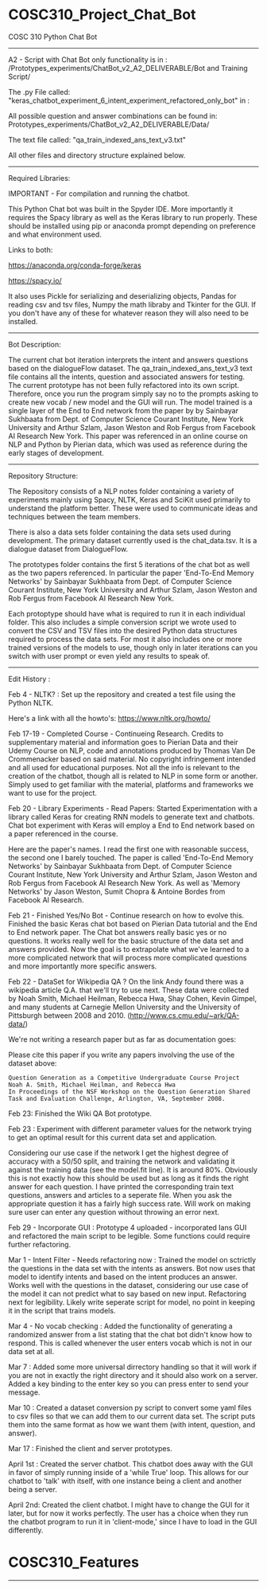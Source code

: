 # COSC310_Project_Chat_Bot
 COSC 310 Python Chat Bot
***************************************************************************
A2 - Script with Chat Bot only functionality is in :
/Prototypes_experiments/ChatBot_v2_A2_DELIVERABLE/Bot and Training Script/

The .py File called:
"keras_chatbot_experiment_6_intent_experiment_refactored_only_bot" in :

All possible question and answer combinations can be found in:
Prototypes_experiments/ChatBot_v2_A2_DELIVERABLE/Data/

The text file called:
"qa_train_indexed_ans_text_v3.txt"

All other files and directory structure explained below.
***************************************************************************

Required Libraries:

IMPORTANT - For compilation and running the chatbot.

This Python Chat bot was built in the Spyder IDE. More importantly it requires the Spacy library as well as the Keras library to run properly. These should be installed using pip or anaconda prompt depending on preference and what environment used.

Links to both:

https://anaconda.org/conda-forge/keras

https://spacy.io/

It also uses Pickle for serializing and deserializing objects, Pandas for reading csv and tsv files, Numpy the math libraby and Tkinter for the GUI. If you don't have any of these for whatever reason they will also need to be installed.

***************************************************************************
Bot Description:

The current chat bot iteration interprets the intent and answers questions based on the dialogueFlow dataset. The qa_train_indexed_ans_text_v3 text file contains all the intents, question and associated answers for testing. The current prototype has not been fully refactored into its own script.
Therefore, once you run the program simply say no to the prompts asking to create new vocab / new model and the GUI will run. The model trained is a single layer of the End to End network from the paper by by Sainbayar Sukhbaata from Dept. of Computer Science Courant Institute, New York University and Arthur Szlam, Jason Weston and Rob Fergus from Facebook AI Research New York. This paper was referenced in an online course on NLP and Python by Pierian data, which was used as reference during the early stages of development.

***************************************************************************
Repository Structure:

The Repository consists of a NLP notes folder containing a variety of experiments mainly using Spacy, NLTK, Keras and SciKit used primarily to understand the platform better. These were used to communicate ideas and techniques between the team members.

There is also a data sets folder containing the data sets used during development.
The primary dataset currently used is the chat_data.tsv. It is a dialogue dataset from DialogueFlow. 

The prototypes folder contains the first 5 iterations of the chat bot as well as the two papers referenced. In particular the paper 'End-To-End Memory Networks' by Sainbayar Sukhbaata from Dept. of Computer Science Courant Institute, New York University and Arthur Szlam, Jason Weston and Rob Fergus from Facebook AI Research New York. 

Each protoptype should have what is required to run it in each individual folder. This also includes a simple conversion script we wrote used to convert the CSV and TSV files into the desired Python data structures required to process the data sets. For most it also includes one or more trained versions of the models to use, though only in later iterations can you switch with user prompt or even yield any results to speak of.

***************************************************************************
Edit History :

Feb 4 - NLTK? :
Set up the repository and created a test file using the Python NLTK.

Here's a link with all the howto's:
  https://www.nltk.org/howto/

Feb 17-19 - Completed Course - Continueing Research.
Credits to supplementary material and information goes to Pierian Data and their Udemy Course on NLP, code and annotations produced by Thomas Van De Crommenacker based on said material.
No copyright infringement intended and all used for educational purposes.
Not all the info is relevant to the creation of the chatbot, though all is related to NLP in some form or another. Simply used to get familiar with the material, platforms and frameworks we want to use for the project.

Feb 20 - Library Experiments - Read Papers:
Started Experimentation with a library called Keras for creating RNN models to generate text and chatbots.
Chat bot experiment with Keras will employ a End to End network based on a paper referenced in the course. 
 
Here are the paper's names. I read the first one with reasonable success, the second one I barely touched. The paper is called 'End-To-End Memory Networks' by Sainbayar Sukhbaata from Dept. of Computer Science Courant Institute, New York University and Arthur Szlam, Jason Weston and Rob Fergus from Facebook AI Research New York. 
As well as 'Memory Networks' by Jason Weston, Sumit Chopra & Antoine Bordes from Facebook AI Research.

Feb 21 - Finished Yes/No Bot - Continue research on how to evolve this.
Finished the basic Keras chat bot based on Pierian Data tutorial and the End to End network paper. The Chat bot answers really basic yes or no questions. It works really well for the basic structure of the data set and answers provided. 
Now the goal is to extrapolate what we've learned to a more complicated network that will process more complicated questions and more importantly more specific answers. 

Feb 22 - DataSet for Wikipedia QA ? 
On the link Andy found there was a wikipedia article Q.A. that we'll try to use next.
These data were collected by Noah Smith, Michael Heilman, Rebecca Hwa, Shay Cohen, Kevin Gimpel, and many students at Carnegie Mellon University and the University of Pittsburgh between 2008 and 2010. (http://www.cs.cmu.edu/~ark/QA-data/)

We're not writing a research paper but as far as documentation goes:

Please cite this paper if you write any papers involving the use of the dataset above:

    Question Generation as a Competitive Undergraduate Course Project
    Noah A. Smith, Michael Heilman, and Rebecca Hwa
    In Proceedings of the NSF Workshop on the Question Generation Shared Task and Evaluation Challenge, Arlington, VA, September 2008. 
    
Feb 23: Finished the Wiki QA Bot prototype.

Feb 23 : Experiment with different parameter values for the network trying to get an 
optimal result for this current data set and application.

Considering our use case if the network I get the highest degree of accuracy with a 50/50 split, and training the network and validating it against the training data (see the model.fit line). It is around 80%. Obviously this is not exactly how this should be used but as long as it finds the right answer for each question. I have printed the corresponding train text questions, answers and articles to a seperate file. When you ask the appropriate question it has a fairly high success rate. Will work on making sure user can enter any question without throwing an error next. 

Feb 29 - Incorporate GUI : 
Prototype 4 uploaded - incorporated Ians GUI and refactored the main script to be legible. Some functions could require further refactoring.

Mar 1 - Intent Filter - Needs refactoring now : 
Trained the model on sctrictly the questions in the data set with the intents as answers. Bot now uses that model to identify intents and based on the intent produces an answer. Works well with the questions in the dataset, considering our use case of the model it can not predict what to say based on new input. Refactoring next for legibility. Likely write seperate script for model, no point in keeping it in the script that trains models.

Mar 4 - No vocab checking :
Added the functionality of generating a randomized answer from a list stating that the chat bot didn't know how to respond. This is called whenever the user enters vocab which is not in our data set at all.

Mar 7 :
Added some more universal dirrectory handling so that it will work if you are not in exactly the right directory and it should also work on a server. Added a key binding to the enter key so you can press enter to send your message.

Mar 10 :
Created a dataset conversion py script to convert some yaml files to csv files so that we can add them to our current data set. The script puts them into the same format as how we want them (with intent, question, and answer).

Mar 17 :
Finished the client and server prototypes.

April 1st : 
Created the server chatbot. This chatbot does away with the GUI in favor of simply running inside of a 'while True' loop.
This allows for our chatbot to 'talk' with itself, with one instance being a client and another being a server.

April 2nd: 
Created the client chatbot. I might have to change the GUI for it later, but for now it works perfectly. The user has a choice when they 
run the chatbot program to run it in 'client-mode,' since I have to load in the GUI differently.
# COSC310_Features
***************************************************************************
